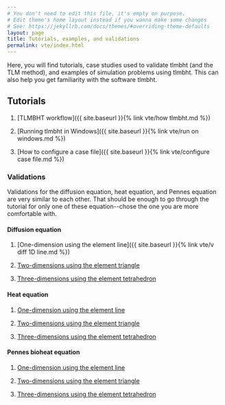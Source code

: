 ```yaml
---
# You don't need to edit this file, it's empty on purpose.
# Edit theme's home layout instead if you wanna make some changes
# See: https://jekyllrb.com/docs/themes/#overriding-theme-defaults
layout: page
title: Tutorials, examples, and validations
permalink: vte/index.html
---
```

<script src="https://cdn.mathjax.org/mathjax/latest/MathJax.js?config=TeX-AMS-MML_HTMLorMML" type="text/javascript"></script>

Here, you will find tutorials, case studies used to validate tlmbht (and the TLM method), and examples of simulation problems using tlmbht. This can also help you get familiarity with the software tlmbht. 

## Tutorials

1. [TLMBHT workflow]({{ site.baseurl }}{% link vte/how tlmbht.md %})

2. [Running tlmbht in Windows]({{ site.baseurl }}{% link vte/run on windows.md %})

3. [How to configure a case file]({{ site.baseurl }}{% link vte/configure case file.md %})



### Validations

Validations for the diffusion equation, heat equation, and Pennes equation are very similar to each other. That should be enough to go through the tutorial for only one of these equation--chose the one you are more comfortable with.

#### Diffusion equation

1. [One-dimension using the element line]({{ site.baseurl }}{% link vte/v diff 1D line.md %})

2. [Two-dimensions using the element triangle](https://github.com/hugomilan/tlmbht/wiki/Validating-Diffusion-Equation-in-2D-with-triangle-elements)

3. [Three-dimensions using the element tetrahedron](https://github.com/hugomilan/tlmbht/wiki/Validating-Diffusion-Equation-in-3D-with-tetrahedron-elements)

#### Heat equation

1. [One-dimension using the element line](https://github.com/hugomilan/tlmbht/wiki/Validating-Heat-Equation-in-1D-with-line-elements)

2. [Two-dimensions using the element triangle](https://github.com/hugomilan/tlmbht/wiki/Validating-Heat-Equation-in-2D-with-triangle-elements)

3. [Three-dimensions using the element tetrahedron](https://github.com/hugomilan/tlmbht/wiki/Validating-Heat-Equation-in-3D-with-tetrahedron-elements)

#### Pennes bioheat equation

1. [One-dimension using the element line](https://github.com/hugomilan/tlmbht/wiki/Validating-Pennes-Equation-in-1D-with-line-elements)

2. [Two-dimensions using the element triangle](https://github.com/hugomilan/tlmbht/wiki/Validating-Pennes-Equation-in-2D-with-triangle-elements)

3. [Three-dimensions using the element tetrahedron](https://github.com/hugomilan/tlmbht/wiki/Validating-Pennes-Equation-in-3D-with-tetrahedron-elements)
